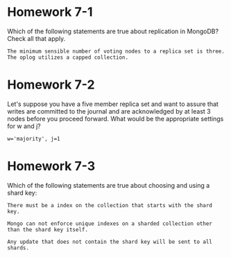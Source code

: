 # Homework 7-1
Which of the following statements are true about replication in MongoDB? Check all that apply.

```
The minimum sensible number of voting nodes to a replica set is three.
The oplog utilizes a capped collection.
```

# Homework 7-2

Let's suppose you have a five member replica set and want to assure that writes are committed to the journal and are acknowledged by at least 3 nodes before you proceed forward. What would be the appropriate settings for w and j?

```
w='majority', j=1
```

# Homework 7-3
Which of the following statements are true about choosing and using a shard key:
```
There must be a index on the collection that starts with the shard key.

Mongo can not enforce unique indexes on a sharded collection other than the shard key itself.

Any update that does not contain the shard key will be sent to all shards.
```
